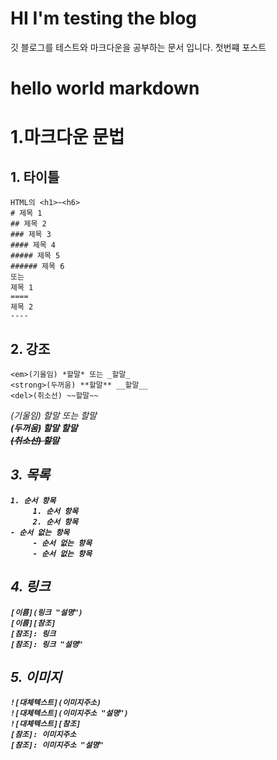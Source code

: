 # HI I'm testing the blog
깃 블로그를 테스트와 마크다운을 공부하는 문서 입니다.
첫번쨰 포스트

# hello world markdown
# 1.마크다운 문법

## 1. 타이틀 
   ```
   HTML의 <h1>~<h6>
   # 제목 1
   ## 제목 2
   ### 제목 3
   #### 제목 4
   ##### 제목 5
   ###### 제목 6
   또는 
   제목 1
   ====
   제목 2
   ----
   ```
   

## 2. 강조 
   ```
   <em>(기울임) *할말* 또는 _할말_
   <strong>(두꺼움) **할말** __할말__
   <del>(취소선) ~~할말~~
   ```
   <em>(기울임) *할말* 또는 _할말_<br>
   <strong>(두꺼움) **할말** __할말__<br>
   <del>(취소선) ~~할말~~<br>

## 3. 목록
   ```
   1. 순서 항목
        1. 순서 항목
        2. 순서 항목
   - 순서 없는 항목
        - 순서 없는 항목
        - 순서 없는 항목
   ```

## 4. 링크
   ```
   [이름](링크 "설명")
   [이름][참조]
   [참조]: 링크
   [참조]: 링크 "설명"
   ```

## 5. 이미지
   ```
   ![대체텍스트](이미지주소)
   ![대체텍스트](이미지주소 "설명")
   ![대체텍스트][참조]
   [참조]: 이미지주소
   [참조]: 이미지주소 "설명"
   ```

